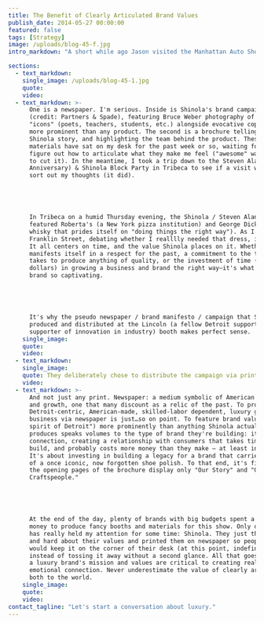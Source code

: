 ```yaml
---
title: The Benefit of Clearly Articulated Brand Values
publish_date: 2014-05-27 00:00:00
featured: false
tags: [Strategy]
image: /uploads/blog-45-f.jpg
intro_markdown: "A short while ago Jason visited the Manhattan Auto Show—an annual personal tradition. On Monday he couldn't wait to share two pieces he'd picked up there with the team: and they had nothing to do with cars.​"

sections:
  - text_markdown:
    single_image: /uploads/blog-45-1.jpg
    quote:
    video:
  - text_markdown: >-
      One is a newspaper. I'm serious. Inside is Shinola's brand campaign
      (credit: Partners & Spade), featuring Bruce Weber photography of Detroit
      "icons" (poets, teachers, students, etc.) alongside evocative copy, both
      more prominent than any product. The second is a brochure telling the
      Shinola story, and highlighting the team behind the product. These Shinola
      materials have sat on my desk for the past week or so, waiting for me to
      figure out how to articulate what they make me feel ("awesome" wasn't going
      to cut it). In the meantime, I took a trip down to the Steven Alan (20 Year
      Anniversary) & Shinola Block Party in Tribeca to see if a visit would help
      sort out my thoughts (it did).





      In Tribeca on a humid Thursday evening, the Shinola / Steven Alan gathering
      featured Roberta's (a New York pizza institution) and George Dickel (a
      whisky that prides itself on "doing things the right way"). As I strolled
      Franklin Street, debating whether I realllly needed that dress, it hit me.
      It all centers on time, and the value Shinola places on it. Whether that
      manifests itself in a respect for the past, a commitment to the time it
      takes to produce anything of quality, or the investment of time (and
      dollars) in growing a business and brand the right way—it's what makes the
      brand so captivating.





      It's why the pseudo newspaper / brand manifesto / campaign that Shinola
      produced and distributed at the Lincoln (a fellow Detroit supporter and
      supporter of innovation in industry) booth makes perfect sense.​
    single_image:
    quote:
    video:
  - text_markdown:
    single_image:
    quote: They deliberately chose to distribute the campaign via print in a digital age.
    video:
  - text_markdown: >-
      And not just any print. Newspaper: a medium symbolic of American industry
      and growth, one that many discount as a relic of the past. To promote their
      Detroit-centric, American-made, skilled-labor dependent, luxury goods
      business via newspaper is just…so on point. To feature brand values ("the
      spirit of Detroit") more prominently than anything Shinola actually
      produces speaks volumes to the type of brand they're building: it's about
      connection, creating a relationship with consumers that takes time to
      build, and probably costs more money than they make – at least initially.
      It's about investing in building a legacy for a brand that carries the name
      of a once iconic, now forgotten shoe polish. To that end, it's fitting that
      the opening pages of the brochure display only "Our Story" and "Our
      Craftspeople."





      At the end of the day, plenty of brands with big budgets spent a lot of
      money to produce fancy booths and materials for this show. Only one brand
      has really held my attention for some time: Shinola. They just thought long
      and hard about their values and printed them on newspaper so people like me
      would keep it on the corner of their desk (at this point, indefinitely),
      instead of tossing it away without a second glance. All that goes to say,
      a luxury brand's mission and values are critical to creating real,
      emotional connection. Never underestimate the value of clearly articulating
      both to the world.​
    single_image:
    quote:
    video:
contact_tagline: "Let's start a conversation about luxury."
---
```



